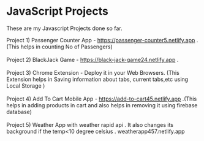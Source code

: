 # JavaScript Projects

These are my Javascript Projects done so far.

Project 1) Passenger Counter App - https://passenger-counter5.netlify.app . (This helps in counting No of Passengers)<br><br>
Project 2) BlackJack Game - https://black-jack-game24.netlify.app .<br><br>
Project 3) Chrome Extension - Deploy it in your Web Browsers. (This Extension helps in Saving information about tabs, current tabs,etc using Local Storage ) <br><br>
Project 4) Add To Cart Mobile App - https://add-to-cart45.netlify.app .(This helps in adding products in cart and also helps in removing it using firebase database)<br><br>
Project 5) Weather App with weather rapid api . It also changes its background if the temp<10 degree celsius .  weatherapp457.netlify.app <br><br>

